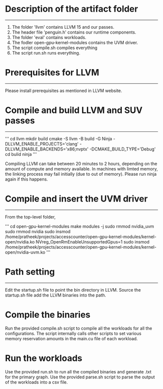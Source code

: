 # Description of the artifact folder
------------------------------------

1. The folder 'llvm' contains LLVM 15 and our passes.
2. The header file 'penguin.h' contains our runtime components.
3. The folder 'eval' contains workloads.
4. The fodler open-gpu-kernel-modules contains the UVM driver.
5. The script compile.sh compiles everything
6. The script run.sh runs everything.

# Prerequisites for LLVM
------------------------

Please install prerequisites as mentioned in LLVM website.

# Compile and build LLVM and SUV passes
---------------------------------------

'''
cd llvm
mkdir build
cmake -S llvm -B build -G Ninja -DLLVM_ENABLE_PROJECTS='clang' -DLLVM_ENABLE_BACKENDS='x86;nvptx' -DCMAKE_BUILD_TYPE='Debug'
cd bulid
ninja
'''

Compiling LLVM can take between 20 minutes to 2 hours, depending on the amount of compute and memory available.
In machines with limted memory, the linking process may fail initially (due to out of memory).
Please run ninja again if this happens.

# Compile and insert the UVM driver
------------------------

From the top-level folder,

'''
cd open-gpu-kernel-modules
make modules -j
sudo rmmod nvidia_uvm
sudo rmmod nvidia
sudo insmod /home/pratheek/projects/accesscounter/open-gpu-kernel-modules/kernel-open/nvidia.ko NVreg_OpenRmEnableUnsupportedGpus=1
sudo insmod /home/pratheek/projects/accesscounter/open-gpu-kernel-modules/kernel-open/nvidia-uvm.ko
'''

# Path setting
--------------

Edit the startup.sh file to point the bin directory in LLVM.
Source the startup.sh file add the LLVM binaries into the path.

# Compile the binaries

Run the provided compile.sh script to compile all the workloads for all the configurations.
The script internally calls other scripts to set various memory reservation amounts in the main.cu file of each workload.

# Run the workloads

Use the provided run.sh to run all the compiled binaries and generate .txt for the primary graph.
Use the provided parse.sh script to parse the output of the workloads into a csv file.

